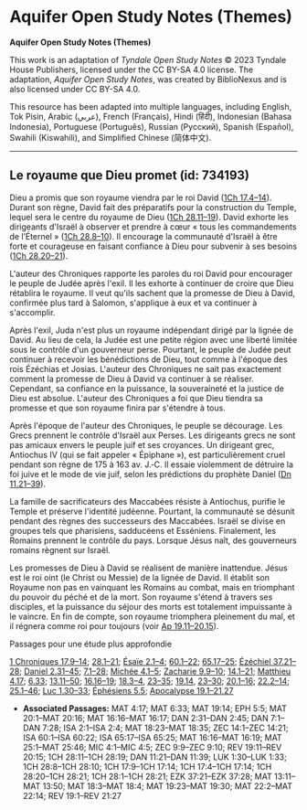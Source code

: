 # Aquifer Open Study Notes (Themes)

**Aquifer Open Study Notes (Themes)**

This work is an adaptation of *Tyndale Open Study Notes* © 2023 Tyndale House Publishers, licensed under the CC BY\-SA 4\.0 license. The adaptation, *Aquifer Open Study Notes*, was created by BiblioNexus and is also licensed under CC BY\-SA 4\.0\.

This resource has been adapted into multiple languages, including English, Tok Pisin, Arabic (عربي), French (Français), Hindi (हिंदी), Indonesian (Bahasa Indonesia), Portuguese (Português), Russian (Русский), Spanish (Español), Swahili (Kiswahili), and Simplified Chinese (简体中文).



--------------------------------

## Le royaume que Dieu promet (id: 734193)

Dieu a promis que son royaume viendra par le roi David ([1Ch 17\.4–14](https://ref.ly/1Chr17:4-1Chr17:14)). Durant son règne, David fait des préparatifs pour la construction du Temple, lequel sera le centre du royaume de Dieu ([1Ch 28\.11–19](https://ref.ly/1Chr28:11-1Chr28:19)). David exhorte les dirigeants d'Israël à observer et prendre à cœur « tous les commandements de l’Éternel » ([1Ch 28\.8–10](https://ref.ly/1Chr28:8-1Chr28:10)). Il encourage la communauté d'Israël à être forte et courageuse en faisant confiance à Dieu pour subvenir à ses besoins ([1Ch 28\.20–21](https://ref.ly/1Chr28:20-1Chr28:21)).

L'auteur des Chroniques rapporte les paroles du roi David pour encourager le peuple de Judée après l'exil. Il les exhorte à continuer de croire que Dieu rétablira le royaume. Il veut qu'ils sachent que la promesse de Dieu à David, confirmée plus tard à Salomon, s'applique à eux et va continuer à s'accomplir.

Après l'exil, Juda n'est plus un royaume indépendant dirigé par la lignée de David. Au lieu de cela, la Judée est une petite région avec une liberté limitée sous le contrôle d'un gouverneur perse. Pourtant, le peuple de Judée peut continuer à recevoir les bénédictions de Dieu, tout comme à l'époque des rois Ézéchias et Josias. L'auteur des Chroniques ne sait pas exactement comment la promesse de Dieu à David va continuer à se réaliser. Cependant, sa confiance en la puissance, la souveraineté et la justice de Dieu est absolue. L'auteur des Chroniques a foi que Dieu tiendra sa promesse et que son royaume finira par s'étendre à tous.

Après l'époque de l'auteur des Chroniques, le peuple se décourage. Les Grecs prennent le contrôle d'Israël aux Perses. Les dirigeants grecs ne sont pas amicaux envers le peuple juif et ses croyances. Un dirigeant grec, Antiochus IV (qui se fait appeler « Épiphane »), est particulièrement cruel pendant son règne de 175 à 163 av. J.‑C. Il essaie violemment de détruire la foi juive et le mode de vie juif, selon les prédictions du prophète Daniel ([Dn 11\.21–39](https://ref.ly/Dan11:21-Dan11:39)).

La famille de sacrificateurs des Maccabées résiste à Antiochus, purifie le Temple et préserve l'identité judéenne. Pourtant, la communauté se désunit pendant des règnes des successeurs des Maccabées. Israël se divise en groupes tels que pharisiens, sadducéens et Esséniens. Finalement, les Romains prennent le contrôle du pays. Lorsque Jésus naît, des gouverneurs romains règnent sur Israël.

Les promesses de Dieu à David se réalisent de manière inattendue. Jésus est le roi oint (le Christ ou Messie) de la lignée de David. Il établit son Royaume non pas en vainquant les Romains au combat, mais en triomphant du pouvoir du péché et de la mort. Son royaume s'étend à travers ses disciples, et la puissance du séjour des morts est totalement impuissante à le vaincre. En fin de compte, son royaume triomphera pleinement du mal, et il régnera comme roi pour toujours (voir [Ap 19\.11–20\.15](https://ref.ly/Rev19:11-Rev20:15)).

Passages pour une étude plus approfondie

[1 Chroniques 17\.9–14](https://ref.ly/1Chr17:9-1Chr17:14); [28\.1–21](https://ref.ly/1Chr28:1-1Chr28:21); [Ésaïe 2\.1–4](https://ref.ly/Isa2:1-Isa2:4); [60\.1–22](https://ref.ly/Isa60:1-Isa60:22); [65\.17–25](https://ref.ly/Isa65:17-Isa65:25); [Ézéchiel 37\.21–28](https://ref.ly/Ezek37:21-Ezek37:28); [Daniel 2\.31–45](https://ref.ly/Dan2:31-Dan2:45); [7\.1–28](https://ref.ly/Dan7:1-Dan7:28); [Michée 4\.1–5](https://ref.ly/Mic4:1-Mic4:5); [Zacharie 9\.9–10](https://ref.ly/Zech9:9-Zech9:10); [14\.1–21](https://ref.ly/Zech14:1-Zech14:21); [Matthieu 4\.17](https://ref.ly/Matt4:17); [6\.33](https://ref.ly/Matt6:33); [13\.11–50](https://ref.ly/Matt13:11-Matt13:50); [16\.16–19](https://ref.ly/Matt16:16-Matt16:19); [18\.3–4](https://ref.ly/Matt18:3-Matt18:4), [23–35](https://ref.ly/Matt18:23-Matt18:35); [19\.14](https://ref.ly/Matt19:14), [23–30](https://ref.ly/Matt19:23-Matt19:30); [20\.1–16](https://ref.ly/Matt20:1-Matt20:16); [22\.2–14](https://ref.ly/Matt22:2-Matt22:14); [25\.1–46](https://ref.ly/Matt25:1-Matt25:46); [Luc 1\.30–33](https://ref.ly/Luke1:30-Luke1:33); [Éphésiens 5\.5](https://ref.ly/Eph5:5); [Apocalypse 19\.1–21\.27](https://ref.ly/Rev19:1-Rev21:27)

* **Associated Passages:** MAT 4:17; MAT 6:33; MAT 19:14; EPH 5:5; MAT 20:1–MAT 20:16; MAT 16:16–MAT 16:17; DAN 2:31–DAN 2:45; DAN 7:1–DAN 7:28; ISA 2:1–ISA 2:4; MAT 18:23–MAT 18:35; ZEC 14:1–ZEC 14:21; ISA 60:1–ISA 60:22; ISA 65:17–ISA 65:25; MAT 16:16–MAT 16:19; MAT 25:1–MAT 25:46; MIC 4:1–MIC 4:5; ZEC 9:9–ZEC 9:10; REV 19:11–REV 20:15; 1CH 28:11–1CH 28:19; DAN 11:21–DAN 11:39; LUK 1:30–LUK 1:33; 1CH 28:8–1CH 28:10; 1CH 17:9–1CH 17:14; 1CH 17:4–1CH 17:14; 1CH 28:20–1CH 28:21; 1CH 28:1–1CH 28:21; EZK 37:21–EZK 37:28; MAT 13:11–MAT 13:50; MAT 18:3–MAT 18:4; MAT 19:23–MAT 19:30; MAT 22:2–MAT 22:14; REV 19:1–REV 21:27

